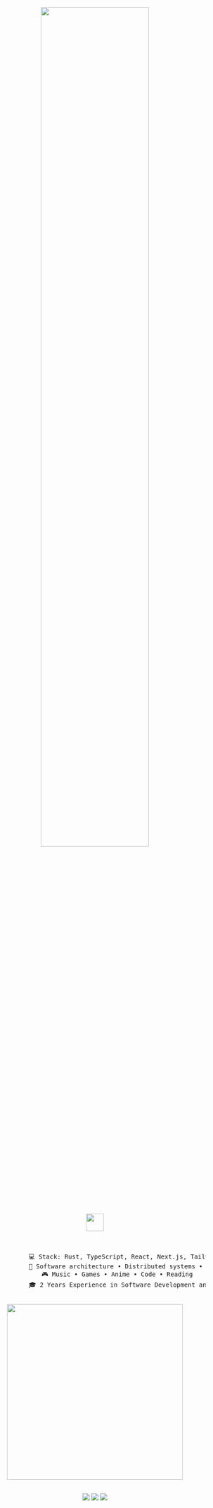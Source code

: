 <div align="center">
    <div style="text-align: center;">
        <img src="https://readme-typing-svg.demolab.com?font=Inconsolata&weight=500&size=50&duration=4000&pause=300&color=A7A459&center=true&vCenter=true&multiline=true&repeat=false&random=false&width=1600&height=160&lines=Hello+hello;I'm+Stanislav%2C+a+full+stack+developer+%E2%9C%A8" width="70%" />
        <br><br>
        <img src="https://raw.githubusercontent.com/innng/innng/master/assets/kyubey.gif" height="40" />
        <br><br><br>
        <pre>
            💻 Stack: Rust, TypeScript, React, Next.js, TailwindCSS, Python
            📖 Software architecture • Distributed systems • Design Patterns • Architecture Patterns
            🎮 Music • Games • Anime • Code • Reading
            🎓 2 Years Experience in Software Development and 5 years in IT
        </pre>
        <img src="https://i.pinimg.com/736x/0e/4e/c3/0e4ec30db6dd2163578011dc050d1383.jpg" height="400" width="400"/>
        <br><br>
    </div>
    
[![](https://img.shields.io/badge/linkedin-fff)](https://www.linkedin.com/in/stanislav-shulga-906453271?utm_source=share&utm_campaign=share_via&utm_content=profile&utm_medium=ios_app)
[![](https://img.shields.io/badge/telegram-ff66ab)](https://t.me/shulgastanslv)
[![](https://img.shields.io/badge/vk-0a66c2)](https://vk.com/id868094435)
</div>
